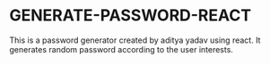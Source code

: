 # GENERATE-PASSWORD-REACT
This is a password generator created by aditya yadav using react. It generates random password according to the user interests.
